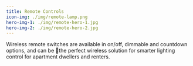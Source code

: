 ```yaml
---
title: Remote Controls
icon-img: ./img/remote-lamp.png
hero-img-1: ./img/remote-hero-1.jpg
hero-img-2: ./img/remote-hero-2.jpg
---
```


Wireless remote switches are available in on/off, dimmable and countdown options, and can be the perfect wireless solution for smarter lighting control for apartment dwellers and renters.